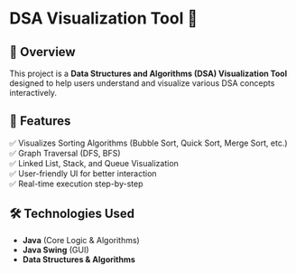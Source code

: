 # DSA Visualization Tool 🚀  

## 📌 Overview  
This project is a **Data Structures and Algorithms (DSA) Visualization Tool** designed to help users understand and visualize various DSA concepts interactively.  

## 🎯 Features  
✅ Visualizes Sorting Algorithms (Bubble Sort, Quick Sort, Merge Sort, etc.)  
✅ Graph Traversal (DFS, BFS)  
✅ Linked List, Stack, and Queue Visualization  
✅ User-friendly UI for better interaction  
✅ Real-time execution step-by-step  

## 🛠️ Technologies Used  
- **Java** (Core Logic & Algorithms)  
- **Java Swing** (GUI)  
- **Data Structures & Algorithms** 
